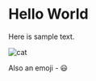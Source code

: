 # Hello World
Here is sample text.

![cat](https://www.alleycat.org/wp-content/uploads/2019/03/FELV-cat.jpg)

Also  an emoji - 
😃
